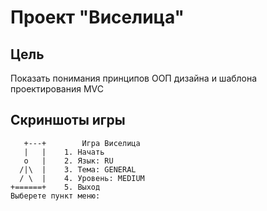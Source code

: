 # Проект "Виселица"

## Цель 
Показать понимания принципов ООП дизайна и шаблона проектирования MVC

## Скриншоты игры

````
   +---+		Игра Виселица
   |   |	1. Начать
   o   |	2. Язык: RU
  /|\  |	3. Тема: GENERAL
  / \  |	4. Уровень: MEDIUM
+======+	5. Выход
Выберете пункт меню:
````

